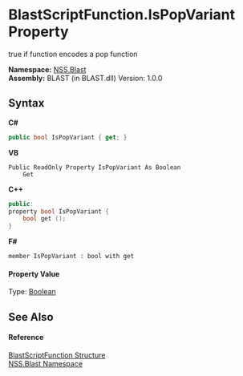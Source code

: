 # BlastScriptFunction.IsPopVariant Property 
 

true if function encodes a pop function

**Namespace:**&nbsp;<a href="88b55311-4a89-0894-e27a-e157e443c7f7">NSS.Blast</a><br />**Assembly:**&nbsp;BLAST (in BLAST.dll) Version: 1.0.0

## Syntax

**C#**<br />
``` C#
public bool IsPopVariant { get; }
```

**VB**<br />
``` VB
Public ReadOnly Property IsPopVariant As Boolean
	Get
```

**C++**<br />
``` C++
public:
property bool IsPopVariant {
	bool get ();
}
```

**F#**<br />
``` F#
member IsPopVariant : bool with get

```


#### Property Value
Type: <a href="https://docs.microsoft.com/dotnet/api/system.boolean" target="_blank" rel="noopener noreferrer">Boolean</a>

## See Also


#### Reference
<a href="4c6d14f4-14ae-a622-3763-13b615f5d263">BlastScriptFunction Structure</a><br /><a href="88b55311-4a89-0894-e27a-e157e443c7f7">NSS.Blast Namespace</a><br />